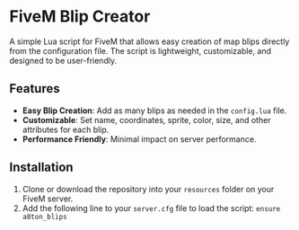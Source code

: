# FiveM Blip Creator

A simple Lua script for FiveM that allows easy creation of map blips directly from the configuration file. The script is lightweight, customizable, and designed to be user-friendly.

## Features

- **Easy Blip Creation**: Add as many blips as needed in the `config.lua` file.
- **Customizable**: Set name, coordinates, sprite, color, size, and other attributes for each blip.
- **Performance Friendly**: Minimal impact on server performance.

## Installation

1. Clone or download the repository into your `resources` folder on your FiveM server.
2. Add the following line to your `server.cfg` file to load the script: `ensure a8ton_blips`
